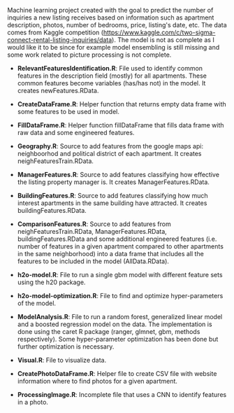 Machine learning project created with the goal to predict the number of inquiries a new listing receives based on information such as apartment description, photos, number of bedrooms, price, listing's date, etc. The data comes from Kaggle competition (<https://www.kaggle.com/c/two-sigma-connect-rental-listing-inquiries/data>). The model is not as complete as I would like it to be since for example model ensembling is still missing and some work related to picture processing is not complete.

-   **RelevantFeaturesIdentification.R**: File used to identify common features in the description field (mostly) for all apartments. These common features become variables (has/has not) in the model. It creates newFeatures.RData.

-   **CreateDataFrame.R**: Helper function that returns empty data frame with some features to be used in model.
-   **FillDataFrame.R**: Helper function fillDataFrame that fills data frame with raw data and some engineered features.

-   **Geography.R**: Source to add features from the google maps api: neighboorhod and political district of each apartment. It creates neighFeaturesTrain.RData.
-   **ManagerFeatures.R**: Source to add features classifying how effective the listing property manager is. It creates ManagerFeatures.RData.
-   **BuildingFeatures.R**: Source to add features classifying how much interest apartments in the same building have attracted. It creates buildingFeatures.RData.
-   **ComparisonFeatures.R**: Source to add features from neighFeaturesTrain.RData, ManagerFeatures.RData, buildingFeatures.RData and some additional engineered features (i.e. number of features in a given apartment compared to other apartments in the same neighborhood) into a data frame that includes all the features to be included in the model (AllData.RData).
-   **h2o-model.R**: File to run a single gbm model with different feature sets using the h20 package.
-   **h2o-model-optimization.R**: File to find and optimize hyper-parameters of the model.
-   **ModelAnalysis.R**: File to run a random forest, generalized linear model and a boosted regression model on the data. The implementation is done using the caret R package (ranger, glmnet, gbm, methods respectively). Some hyper-parameter optimization has been done but further optimization is necessary.

-   **Visual.R**: File to visualize data.
-   **CreatePhotoDataFrame.R**: Helper file to create CSV file with website information where to find photos for a given apartment.
-   **ProcessingImage.R**: Incomplete file that uses a CNN to identify features in a photo.
